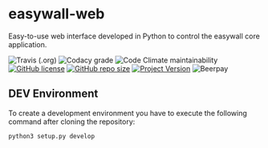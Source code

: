 # easywall-web

Easy-to-use web interface developed in Python to control the easywall core application.

![Travis (.org)](https://img.shields.io/travis/jpylypiw/easywall-web)
![Codacy grade](https://img.shields.io/codacy/grade/88798d6f65dc42599be1d22ce908f774)
![Code Climate maintainability](https://img.shields.io/codeclimate/maintainability/jpylypiw/easywall-web)
[![GitHub license](https://img.shields.io/github/license/jpylypiw/easywall-web)](https://github.com/jpylypiw/easywall-web/blob/master/LICENSE)
[![GitHub repo size](https://img.shields.io/github/repo-size/jpylypiw/easywall-web.svg)](https://github.com/jpylypiw/easywall-web)
[![Project Version](https://img.shields.io/badge/release-alpha%20testing-red.svg)](https://github.com/jpylypiw/easywall-web)
![Beerpay](https://img.shields.io/beerpay/jpylypiw/easywall)

## DEV Environment

To create a development environment you have to execute the following command after cloning the repository:

``` bash
python3 setup.py develop
```
